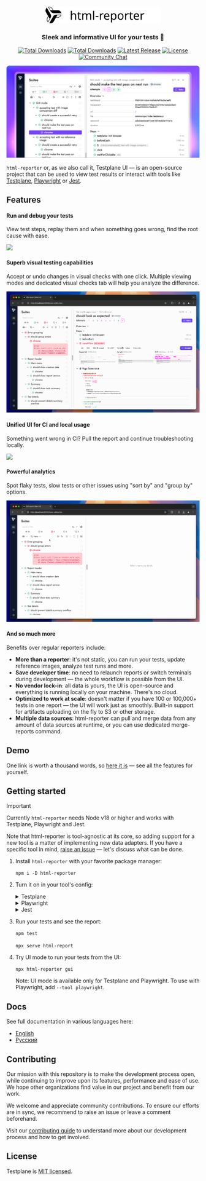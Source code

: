 <p align="center">
    <picture>
        <source media="(prefers-color-scheme: dark)" srcset="docs/images/html-reporter-dark.svg" width="300">
        <source media="(prefers-color-scheme: light)" srcset="docs/images/html-reporter-light.svg" width="300">
        <img alt="html-reporter logo" src="docs/images/html-reporter-light.svg" width="300">
    </picture>
</p>

<h3 align="center">Sleek and informative UI for your tests 🚀</h3>

<p align="center">
    <a href="https://testplane.io"><img src="https://img.shields.io/badge/Docs-Website-6c47ff" alt="Total Downloads"></a>
    <a href="https://www.npmjs.com/package/html-reporter"><img src="https://img.shields.io/npm/dt/html-reporter.svg" alt="Total Downloads"></a>
    <a href="https://github.com/gemini-testing/html-reporter/releases"><img src="https://img.shields.io/npm/v/html-reporter.svg" alt="Latest Release"></a>
    <a href="https://github.com/gemini-testing/html-reporter/blob/master/LICENSE"><img src="https://img.shields.io/npm/l/html-reporter.svg" alt="License"></a>
    <a href="https://t.me/testplane"><img src="https://img.shields.io/badge/community-chat-blue?logo=telegram" alt="Community Chat"></a>
</p>

<img src="docs/images/html-reporter-demo.png">

<br/>

`html-reporter` or, as we also call it, Testplane UI — is an open-source project that can be used to view test results or interact with tools like [Testplane](https://testplane.io), [Playwright](https://playwright.dev/) or [Jest](https://jestjs.io/).

## Features

#### Run and debug your tests

View test steps, replay them and when something goes wrong, find the root cause with ease.

![](docs/images/demo-gifs/run-debug.gif)

#### Superb visual testing capabilities

Accept or undo changes in visual checks with one click. Multiple viewing modes and dedicated visual checks tab will help you analyze the difference.

![](docs/images/demo-gifs/visual-checks.gif)

#### Unified UI for CI and local usage

Something went wrong in CI? Pull the report and continue troubleshooting locally.

![](docs/images/demo-gifs/ci-and-local.gif)

#### Powerful analytics

Spot flaky tests, slow tests or other issues using "sort by" and "group by" options.

![](docs/images/demo-gifs/analytics.gif)

#### And so much more

Benefits over regular reporters include:

- **More than a reporter**: it's not static, you can run your tests, update reference images, analyze test runs and more.
- **Save developer time**: no need to relaunch reports or switch terminals during development — the whole workflow is possible from the UI.
- **No vendor lock-in**: all data is yours, the UI is open-source and everything is running locally on your machine. There's no cloud.
- **Optimized to work at scale**: doesn't matter if you have 100 or 100,000+ tests in one report — the UI will work just as smoothly. Built-in support for artifacts uploading on the fly to S3 or other storage.
- **Multiple data sources**: html-reporter can pull and merge data from any amount of data sources at runtime, or you can use dedicated merge-reports command.

## Demo

One link is worth a thousand words, so [here it is](https://storage.yandexcloud.net/testplane-ui-demo/v10.16.3/new-ui.html#/suites/testplane%20New%20UI%20Suites%20page%20Expand%2Fcollapse%20suites%20tree%20button%20should%20offer%20to%20expand%20when%20collapsed%20using%20button%20chrome) — see all the features for yourself.

## Getting started

> [!IMPORTANT]
> Currently `html-reporter` needs Node v18 or higher and works with Testplane, Playwright and Jest.
>
> Note that html-reporter is tool-agnostic at its core, so adding support for a new tool is a matter of implementing new data adapters. If you have a specific tool in mind, [raise an issue](https://github.com/gemini-testing/html-reporter/issues) — let's discuss what can be done.

1. Install `html-reporter` with your favorite package manager:

    ```shell
    npm i -D html-reporter
    ```

2. Turn it on in your tool's config:

    <details>
        <summary>Testplane</summary>

        // .testplane.config.ts
        export = {
            // ...
            plugins: {
                'html-reporter/testplane': {
                    enabled: true,
                    path: 'html-report',
                },
            },
        };

    </details>

    <details>
        <summary>Playwright</summary>

        // playwright.config.ts
        export default defineConfig({
            // ...
            reporter: [
                ['html-reporter/playwright', {
                    enabled: true,
                    defaultView: 'failed',
                    path: 'html-report',
                }],
            ],
        });

    </details>
    <details>
        <summary>Jest</summary>

        const config = {
            // ...
            reporters: [
                ['html-reporter/jest', {
                    path: 'html-report',
                }]
            ],
        };

    </details>

3. Run your tests and see the report:

    ```shell
    npm test

    npx serve html-report
    ```

4. Try UI mode to run your tests from the UI:

    ```shell
    npx html-reporter gui
    ```

    Note: UI mode is available only for Testplane and Playwright. To use with Playwright, add `--tool playwright`.

## Docs

See full documentation in various languages here:
* [English](./docs/en/html-reporter.md)
* [Русский](./docs/ru/html-reporter.md)

## Contributing

Our mission with this repository is to make the development process open, while continuing to improve upon its features, performance and ease of use. We hope other organizations find value in our project and benefit from our work.

We welcome and appreciate community contributions. To ensure our efforts are in sync, we recommend to raise an issue or leave a comment beforehand.

Visit our [contributing guide](CONTRIBUTING.md) to understand more about our development process and how to get involved.

## License

Testplane is [MIT licensed](LICENSE).
